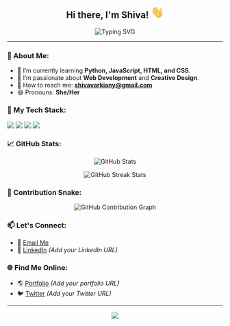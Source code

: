 <h2 align="center">Hi there, I'm Shiva! <img src="https://raw.githubusercontent.com/ABSphreak/ABSphreak/master/gifs/Hi.gif" width="30px"></h2>

<p align="center">
  <img src="https://readme-typing-svg.herokuapp.com?font=Fira+Code&size=21&duration=4000&pause=1000&center=true&vCenter=true&width=435&lines=Aspiring+Developer+and+Designer;Love+to+Code+and+Create;Currently+Learning+Python%2C+JS%2C+HTML+%26+CSS!" alt="Typing SVG" />
</p>

---

### 🌱 About Me:
- 🔭 I’m currently learning **Python, JavaScript, HTML, and CSS**.
- 🌟 I’m passionate about **Web Development** and **Creative Design**.
- 💌 How to reach me: **shivavarkiany@gmail.com**
- 😄 Pronouns: **She/Her**
  
### 🎨 My Tech Stack:
<p>
  <img src="https://img.shields.io/badge/-Python-3776AB?style=flat-square&logo=python&logoColor=white" />
  <img src="https://img.shields.io/badge/-JavaScript-F7DF1E?style=flat-square&logo=javascript&logoColor=black" />
  <img src="https://img.shields.io/badge/-HTML5-E34F26?style=flat-square&logo=html5&logoColor=white" />
  <img src="https://img.shields.io/badge/-CSS3-1572B6?style=flat-square&logo=css3" />
</p>

### 📈 GitHub Stats:
<p align="center">
  <img src="https://github-readme-stats.vercel.app/api?username=ShivaVarkiani&show_icons=true&theme=radical" alt="GitHub Stats" />
</p>
<p align="center">
  <img src="https://github-readme-streak-stats.herokuapp.com/?user=ShivaVarkiani&theme=radical" alt="GitHub Streak Stats" />
</p>

### 🐍 Contribution Snake:
<p align="center">
  <img src="https://github.com/ShivaVarkiani/ShivaVarkiani/blob/main/github-contribution-grid-snake.svg" alt="GitHub Contribution Graph" />
</p>

### 📫 Let's Connect:
- 📧 [Email Me](mailto:shivavarkiany@gmail.com)
- 💼 [LinkedIn](https://www.linkedin.com/in/yourlinkedin/) *(Add your LinkedIn URL)*

### 🌐 Find Me Online:
- 🌎 [Portfolio](https://yourportfolio.com) *(Add your portfolio URL)*
- 🐦 [Twitter](https://twitter.com/yourtwitter) *(Add your Twitter URL)*

---

<p align="center">
  <img src="https://github.com/ShivaVarkiani/ShivaVarkiani/blob/main/assets/animated-coding.gif" width="50%"/>
</p>

<!---
ShivaVarkiani/ShivaVarkiani is a ✨ special ✨ repository because its `README.md` (this file) appears on your GitHub profile.
You can click the Preview link to take a look at your changes.
--->
